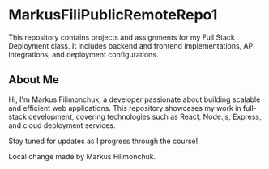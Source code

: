 # MarkusFiliPublicRemoteRepo1
This repository contains projects and assignments for my Full Stack Deployment class. It includes backend and frontend implementations, API integrations, and deployment configurations.  

## About Me  
Hi, I'm Markus Filimonchuk, a developer passionate about building scalable and efficient web applications. This repository showcases my work in full-stack development, covering technologies such as React, Node.js, Express, and cloud deployment services.  

Stay tuned for updates as I progress through the course!  

Local change made by Markus Filimonchuk.